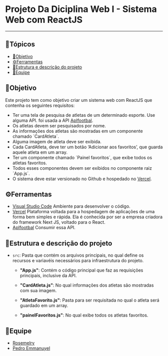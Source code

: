 # Projeto Da Diciplina Web I - **Sistema Web com ReactJS**

---
## 📌Tópicos 

- [📝Objetivo](#objetivo)
- [⚙️Ferramentas](ferramentas)
- [📂Estrutura e descrição do projeto](#estrutura-e-descrição-do-projeto)
- [👥Equipe](#equipe)


## 📝Objetivo

Este projeto tem como objetivo criar um sistema web com ReactJS que contenha os seguintes requisitos:

* Ter uma tela de pesquisa de atletas de um determinado esporte. Use alguma API.
foi usada a API [ApIfootbal](https://apifootball.com).
* Os atletas devem ser pesquisados por nome.
* As informações dos atletas são mostradas em um componente chamado ´CardAtleta´.
* Alguma imagem de atleta deve ser exibida.
* Cada CardAtleta, deve ter um botão ‘Adicionar aos favoritos’, que guarda aquele atleta
em um array.
* Ter um componente chamado ´Painel favoritos´, que exibe todos os atletas favoritos.
* Todos esses componentes devem ser exibidos no componente raiz ´App.js´.
* O sistema deve estar versionado no Github e hospedado no [Vercel](https://vercel.com/).


## ⚙️Ferramentas
  
  * [Visual Studio Code](https://code.visualstudio.com/) Ambiente para desenvolver o código.
  * [Vercel](https://vercel.com/) Plataforma voltada para a hospedagem de aplicações de uma forma bem simples e rápida. Ela é conhecida por ser a empresa criadora do framework Next JS, voltado para o React.
  * [ApIfootbal](https://apifootball.com) Consumir essa API.


## 📂Estrutura e descrição do projeto

- `src`: Pasta que contém os arquivos principais, no qual define os recursos e variavéis necessários para infraestrutura do projeto.

   - **"App.js"**: Contém o código principal que faz as requisições principais, inclusive da API.

   - **"CardAtleta.js"**: No qual informações dos atletas são mostradas com sua imagem.
   
   - **"AtletaFavorito.js"**: Pasta para ser requisitada no qual o atleta será guardado em um array.
   
   - **"painelFavoritos.js"**: No qual exibe todos os atletas favoritos.
   

## 👥Equipe

* [Rosemelry](https://github.com/Rosemelry)
* [Pedro Emmanuyel](https://github.com/Pedroemmanuel01)
